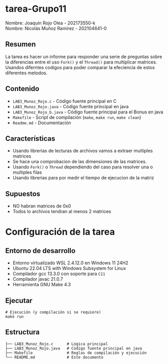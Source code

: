 # tarea-Grupo11

Nombre: Joaquin Rojo Olea       - 202173550-k   
Nombre: Nicolás Muñoz Ramírez   - 202104641-0  

## Resumen
La tarea es hacer un informe para responder una serie de preguntas sobre la diferencias entre el uso `Fork()` y el `Thread()` para multiplicar matrices. Usandos diferntes codigos para poder comparar la efeciencia de estos diferentes metodos.
## Contenido
* `LAB3_Munoz_Rojo.c` - Código fuente principal en C
* `LAB3_Munoz_Rojo.java` - Código fuente principal en java
* `LAB3_Munoz_Rojo_b.java` - Código fuente principal para el Bonus en java
* `Makefile` - Script de compilación (`make`, `make run`, `make clean`)
* `Readme.md` - Documentación



## Características
* Usando librerias de lecturas de archivos vamos a extraer multiples matrices 
* Se hace una comprobacion de las dimensiones de las matrices.
* Usando `Fork()` o `Thread` dependiendo del caso para resolver una o multiples filas 
* Usando librerias para por medir el tiempo de ejecucion de la matriz 

## Supuestos
* NO habran matrices de 0x0
* Todos lo archivos tendran al menos 2 matrices



# Configuración de la tarea

## Entorno de desarrollo
* Entorno virtualizado WSL 2.4.12.0 en Windows 11 24H2
* Ubuntu 22.04 LTS with Windows Subsystem for Linux
* Compilador gcc 13.3.0 con soporte para `C11`
* Compilador javac 21.0.7
* Herramienta GNU Make 4.3

## Ejecutar
```
# Ejecución (y compilación si se requiere)
make run
```
## Estructura
```
├── LAB3_Munoz_Rojo.c      # Lógica principal
├── LAB3_Munoz_Rojo.java   # Código fuente principal en java
├── Makefile               # Reglas de compilación y ejecución
└── README.md              # Este documento
```

